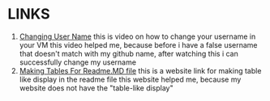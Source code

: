 # LINKS

1. [Changing User Name](https://www.youtube.com/watch?v=ee2yz41L_3w)
   this is video on how to change your username in your VM
   this video helped me, because before i have a false username that doesn't match with my github name, after watching this i can successfully change my username
2. [Making Tables For Readme.MD file](https://www.thecodebuzz.com/display-table-readme-md-file-git-github-markup-format-table/#google_vignette)
   this is a website link for making table like display in the readme file
   this website helped me, because my website does not have the "table-like display"
